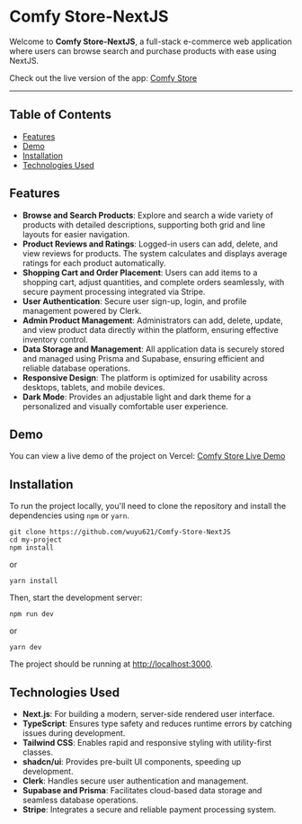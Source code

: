 # Comfy Store-NextJS

Welcome to **Comfy Store-NextJS**, a full-stack e-commerce web application where users can browse search and purchase products with ease using NextJS.

Check out the live version of the app: [Comfy Store](https://nextjs-comfystore.vercel.app/)

---

## Table of Contents

- [Features](#features)
- [Demo](#demo)
- [Installation](#installation)
- [Technologies Used](#technologies-used)

## Features

- **Browse and Search Products**: Explore and search a wide variety of products with detailed descriptions, supporting both grid and line layouts for easier navigation.  
- **Product Reviews and Ratings**: Logged-in users can add, delete, and view reviews for products. The system calculates and displays average ratings for each product automatically.  
- **Shopping Cart and Order Placement**: Users can add items to a shopping cart, adjust quantities, and complete orders seamlessly, with secure payment processing integrated via Stripe.  
- **User Authentication**: Secure user sign-up, login, and profile management powered by Clerk.  
- **Admin Product Management**: Administrators can add, delete, update, and view product data directly within the platform, ensuring effective inventory control.  
- **Data Storage and Management**: All application data is securely stored and managed using Prisma and Supabase, ensuring efficient and reliable database operations.  
- **Responsive Design**: The platform is optimized for usability across desktops, tablets, and mobile devices.  
- **Dark Mode**: Provides an adjustable light and dark theme for a personalized and visually comfortable user experience.  


## Demo

You can view a live demo of the project on Vercel:
[Comfy Store Live Demo](https://nextjs-comfystore.vercel.app/)


## Installation

To run the project locally, you'll need to clone the repository and install the dependencies using `npm` or `yarn`.

```
git clone https://github.com/wuyu621/Comfy-Store-NextJS
cd my-project
npm install
```

or

```
yarn install
```

Then, start the development server:

```
npm run dev
```

or

```
yarn dev
```

The project should be running at [http://localhost:3000](http://localhost:3000).

## Technologies Used

- **Next.js**: For building a modern, server-side rendered user interface.  
- **TypeScript**: Ensures type safety and reduces runtime errors by catching issues during development.  
- **Tailwind CSS**: Enables rapid and responsive styling with utility-first classes.  
- **shadcn/ui**: Provides pre-built UI components, speeding up development.  
- **Clerk**: Handles secure user authentication and management.  
- **Supabase and Prisma**: Facilitates cloud-based data storage and seamless database operations.  
- **Stripe**: Integrates a secure and reliable payment processing system.  



